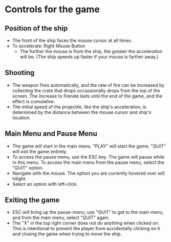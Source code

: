 # Controls for the game

## Position of the ship
* The front of the ship faces the mouse cursor at all times.
* To accelerate: Right Mouse Button
  * The further the mouse is from the ship, the greater the acceleration will be. (The ship speeds up faster if your mouse is farther away.)
  
## Shooting
* The weapon fires automatically, and the rate of fire can be increased by collecting the crate that drops occassionally drops from the top of the screen. The increase to firerate lasts until the end of the game, and the effect is cumulative.
* The initial speed of the projectile, like the ship's acceleration, is determined by the distance between the mouse cursor and ship's location.

## Main Menu and Pause Menu
* The game will start in the main menu. "PLAY" will start the game, "QUIT" will exit the game entirely.
* To access the pause menu, use the ESC key. The game will pause while in this menu. To access the main menu from the pause menu, select the "QUIT" option.
* Navigate with the mouse. The option you are currently hovered over will hilight.
* Select an option with left-click.

## Exiting the game
* ESC will bring up the pause-menu, use "QUIT" to get to the main menu, and from the main menu, select "QUIT" again.
* The "X" in the top right corner does not do anything when clicked on. This is intentional to prevent the player from accidentally clicking on it and closing the game when trying to move the ship.
